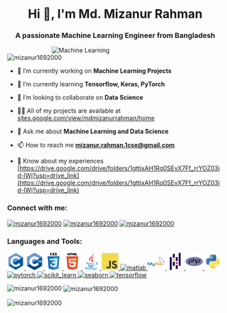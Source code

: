 <h1 align="center">Hi 👋, I'm Md. Mizanur Rahman</h1>
<h3 align="center">A passionate Machine Learning Engineer from Bangladesh</h3>

<img align="right" alt="Machine Learning" width="400" src="https://imarticus.org/blog/wp-content/uploads/2020/05/mlp.gif">

<p align="left"> <img src="https://komarev.com/ghpvc/?username=mizanur1692000&label=Profile%20views&color=0e75b6&style=flat" alt="mizanur1692000" /> </p>

- 🔭 I’m currently working on **Machine Learning Projects**

- 🌱 I’m currently learning **Tensorflow, Keras, PyTorch**

- 👯 I’m looking to collaborate on **Data Science**

- 👨‍💻 All of my projects are available at <a href="sites.google.com/view/mdmizanurrahman/home">sites.google.com/view/mdmizanurrahman/home</a>

- 💬 Ask me about **Machine Learning and Data Science**

- 📫 How to reach me **mizanur.rahman.1cse@gmail.com**

- 📄 Know about my experiences [https://drive.google.com/drive/folders/1gttjxAH1Rq0SEvX7Ff_rrYOZ03jd-lWj?usp=drive_link](https://drive.google.com/drive/folders/1gttjxAH1Rq0SEvX7Ff_rrYOZ03jd-lWj?usp=drive_link)

<h3 align="left">Connect with me:</h3>
<p align="left">
<a href="https://twitter.com/mizanur1692000" target="blank"><img align="center" src="https://raw.githubusercontent.com/rahuldkjain/github-profile-readme-generator/master/src/images/icons/Social/twitter.svg" alt="mizanur1692000" height="30" width="40" /></a>
<a href="https://linkedin.com/in/mizanur1692000" target="blank"><img align="center" src="https://raw.githubusercontent.com/rahuldkjain/github-profile-readme-generator/master/src/images/icons/Social/linked-in-alt.svg" alt="mizanur1692000" height="30" width="40" /></a>
<a href="https://fb.com/mizanur1692000" target="blank"><img align="center" src="https://raw.githubusercontent.com/rahuldkjain/github-profile-readme-generator/master/src/images/icons/Social/facebook.svg" alt="mizanur1692000" height="30" width="40" /></a>
</p>

<h3 align="left">Languages and Tools:</h3>
<p align="left"> <a href="https://www.cprogramming.com/" target="_blank" rel="noreferrer"> <img src="https://raw.githubusercontent.com/devicons/devicon/master/icons/c/c-original.svg" alt="c" width="40" height="40"/> </a> <a href="https://www.w3schools.com/cpp/" target="_blank" rel="noreferrer"> <img src="https://raw.githubusercontent.com/devicons/devicon/master/icons/cplusplus/cplusplus-original.svg" alt="cplusplus" width="40" height="40"/> </a> <a href="https://www.w3schools.com/css/" target="_blank" rel="noreferrer"> <img src="https://raw.githubusercontent.com/devicons/devicon/master/icons/css3/css3-original-wordmark.svg" alt="css3" width="40" height="40"/> </a> <a href="https://www.w3.org/html/" target="_blank" rel="noreferrer"> <img src="https://raw.githubusercontent.com/devicons/devicon/master/icons/html5/html5-original-wordmark.svg" alt="html5" width="40" height="40"/> </a> <a href="https://www.java.com" target="_blank" rel="noreferrer"> <img src="https://raw.githubusercontent.com/devicons/devicon/master/icons/java/java-original.svg" alt="java" width="40" height="40"/> </a> <a href="https://developer.mozilla.org/en-US/docs/Web/JavaScript" target="_blank" rel="noreferrer"> <img src="https://raw.githubusercontent.com/devicons/devicon/master/icons/javascript/javascript-original.svg" alt="javascript" width="40" height="40"/> </a> <a href="https://www.mathworks.com/" target="_blank" rel="noreferrer"> <img src="https://upload.wikimedia.org/wikipedia/commons/2/21/Matlab_Logo.png" alt="matlab" width="40" height="40"/> </a> <a href="https://www.mysql.com/" target="_blank" rel="noreferrer"> <img src="https://raw.githubusercontent.com/devicons/devicon/master/icons/mysql/mysql-original-wordmark.svg" alt="mysql" width="40" height="40"/> </a> <a href="https://pandas.pydata.org/" target="_blank" rel="noreferrer"> <img src="https://raw.githubusercontent.com/devicons/devicon/2ae2a900d2f041da66e950e4d48052658d850630/icons/pandas/pandas-original.svg" alt="pandas" width="40" height="40"/> </a> <a href="https://www.php.net" target="_blank" rel="noreferrer"> <img src="https://raw.githubusercontent.com/devicons/devicon/master/icons/php/php-original.svg" alt="php" width="40" height="40"/> </a> <a href="https://www.python.org" target="_blank" rel="noreferrer"> <img src="https://raw.githubusercontent.com/devicons/devicon/master/icons/python/python-original.svg" alt="python" width="40" height="40"/> </a> <a href="https://pytorch.org/" target="_blank" rel="noreferrer"> <img src="https://www.vectorlogo.zone/logos/pytorch/pytorch-icon.svg" alt="pytorch" width="40" height="40"/> </a> <a href="https://scikit-learn.org/" target="_blank" rel="noreferrer"> <img src="https://upload.wikimedia.org/wikipedia/commons/0/05/Scikit_learn_logo_small.svg" alt="scikit_learn" width="40" height="40"/> </a> <a href="https://seaborn.pydata.org/" target="_blank" rel="noreferrer"> <img src="https://seaborn.pydata.org/_images/logo-mark-lightbg.svg" alt="seaborn" width="40" height="40"/> </a> <a href="https://www.tensorflow.org" target="_blank" rel="noreferrer"> <img src="https://www.vectorlogo.zone/logos/tensorflow/tensorflow-icon.svg" alt="tensorflow" width="40" height="40"/> </a> </p>

<p><img align="left" src="https://github-readme-stats.vercel.app/api/top-langs?username=mizanur1692000&show_icons=true&locale=en&layout=compact" alt="mizanur1692000" /></p>

<p>&nbsp;<img align="center" src="https://github-readme-stats.vercel.app/api?username=mizanur1692000&show_icons=true&locale=en" alt="mizanur1692000" /></p>

<p><img align="center" src="https://github-readme-streak-stats.herokuapp.com/?user=mizanur1692000&" alt="mizanur1692000" /></p>
